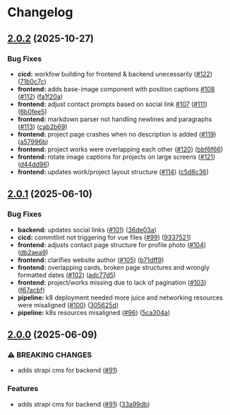 # Changelog

## [2.0.2](https://github.com/samdruant-com/website/compare/v2.0.1...v2.0.2) (2025-10-27)


### Bug Fixes

* **cicd:** workfow building for frontend & backend unecessarily ([#122](https://github.com/samdruant-com/website/issues/122)) ([71b0c7c](https://github.com/samdruant-com/website/commit/71b0c7c6ba81893c4920c3b86cd61d81eb74a92f))
* **frontend:** adds base-image component with position captions [#108](https://github.com/samdruant-com/website/issues/108) ([#112](https://github.com/samdruant-com/website/issues/112)) ([fa1f20a](https://github.com/samdruant-com/website/commit/fa1f20aaa25e93747a75167a3d60cd3c1aad4037))
* **frontend:** adjust contact prompts based on social link [#107](https://github.com/samdruant-com/website/issues/107) ([#111](https://github.com/samdruant-com/website/issues/111)) ([6b0fee5](https://github.com/samdruant-com/website/commit/6b0fee5476a4c6041df37154b08e37e1478fe634))
* **frontend:** markdown parser not handling newlines and paragraphs ([#113](https://github.com/samdruant-com/website/issues/113)) ([cab2b69](https://github.com/samdruant-com/website/commit/cab2b695c75abb382301bf9aa52ab2d612c0e2c0))
* **frontend:** project page crashes when no description is added ([#119](https://github.com/samdruant-com/website/issues/119)) ([a57996b](https://github.com/samdruant-com/website/commit/a57996bb82a283c4ddcb99afd03a7678496f0368))
* **frontend:** project works were overlapping each other ([#120](https://github.com/samdruant-com/website/issues/120)) ([bbf6f66](https://github.com/samdruant-com/website/commit/bbf6f6623e3e4309a87b743f8b973aa29fdb32d1))
* **frontend:** rotate image captions for projects on large screens ([#121](https://github.com/samdruant-com/website/issues/121)) ([d44dd96](https://github.com/samdruant-com/website/commit/d44dd96a8cf27390a1eab3411367804b7fd3473f))
* **frontend:** updates work/project layout structure ([#114](https://github.com/samdruant-com/website/issues/114)) ([c5d8c36](https://github.com/samdruant-com/website/commit/c5d8c3625b3815544c313375b9b9298346ed7dd2))

## [2.0.1](https://github.com/samdruant-com/website/compare/v2.0.0...v2.0.1) (2025-06-10)


### Bug Fixes

* **backend:** updates social links ([#101](https://github.com/samdruant-com/website/issues/101)) ([36de03a](https://github.com/samdruant-com/website/commit/36de03a73f77bf50c44d76cb9c8248d2821cae1d))
* **cicd:** commitlint not triggering for vue files ([#99](https://github.com/samdruant-com/website/issues/99)) ([9337521](https://github.com/samdruant-com/website/commit/933752161c28bd69d511f29df0b4cd46561c0fb2))
* **frontend:** adjusts contact page structure for profile photo ([#104](https://github.com/samdruant-com/website/issues/104)) ([db2aea9](https://github.com/samdruant-com/website/commit/db2aea9070efdfe6fa18bdb5e4aae36fbb49f52a))
* **frontend:** clarifies website author ([#105](https://github.com/samdruant-com/website/issues/105)) ([b71dff9](https://github.com/samdruant-com/website/commit/b71dff9f3b3bad9142e427103f8304b3d24d19f2))
* **frontend:** overlapping cards, broken page structures and wrongly formatted dates ([#102](https://github.com/samdruant-com/website/issues/102)) ([adc77d5](https://github.com/samdruant-com/website/commit/adc77d5213bb2548f0392df885a18bdc1e824d68))
* **frontend:** project/works missing due to lack of pagination ([#103](https://github.com/samdruant-com/website/issues/103)) ([f67acbf](https://github.com/samdruant-com/website/commit/f67acbf279a48cad37656d3f038e7da9a3482e81))
* **pipeline:** k8 deployment needed more juice and networking resources were misaligned ([#100](https://github.com/samdruant-com/website/issues/100)) ([305625d](https://github.com/samdruant-com/website/commit/305625d2889b069d8de4b28a9495062f5a8f4fba))
* **pipeline:** k8s resources misaligned ([#96](https://github.com/samdruant-com/website/issues/96)) ([5ca304a](https://github.com/samdruant-com/website/commit/5ca304a76c909fe72a24cda2ceee23ef3c9750d9))

## [2.0.0](https://github.com/samdruant-com/website/compare/1.0.0...v2.0.0) (2025-06-09)


### ⚠ BREAKING CHANGES

* adds strapi cms for backend ([#91](https://github.com/samdruant-com/website/issues/91))

### Features

* adds strapi cms for backend ([#91](https://github.com/samdruant-com/website/issues/91)) ([33a99db](https://github.com/samdruant-com/website/commit/33a99dbb538f8cf649ed8bd2c41f816b4ec425a7))
